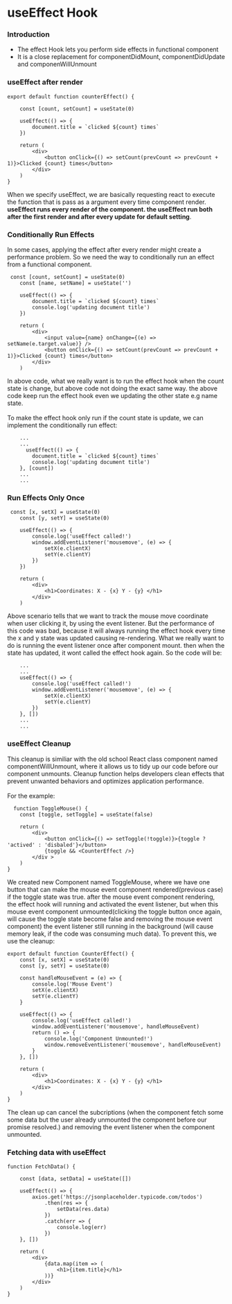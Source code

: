 # useEffect Hook
### Introduction
- The effect Hook lets you perform side effects in functional component
- It is a close replacement for componentDidMount, componentDidUpdate and componenWillUnmount 

### useEffect after render
```
export default function counterEffect() {

    const [count, setCount] = useState(0)

    useEffect(() => {
        document.title = `clicked ${count} times`
    })

    return (
        <div>
            <button onClick={() => setCount(prevCount => prevCount + 1)}>Clicked {count} times</button>
        </div>
    )
}
```
When we specify useEffect, we are basically requesting react to execute the function that is pass as a argument every time component render. <strong>useEffect runs every render of the component. the useEffect run both after the first render and after every update for default setting</strong>.

### Conditionally Run Effects
In some cases, applying the effect after every render might create a performance problem. So we need the way to conditionally run an effect from a functional component.
```
 const [count, setCount] = useState(0)
    const [name, setName] = useState('')

    useEffect(() => {
        document.title = `clicked ${count} times`
        console.log('updating document title')
    })

    return (
        <div>
            <input value={name} onChange={(e) => setName(e.target.value)} />
            <button onClick={() => setCount(prevCount => prevCount + 1)}>Clicked {count} times</button>
        </div>
    )
```
In above code, what we really want is to run the effect hook when the count state is change, but above code not doing the exact same way. the above code keep run the effect hook even we updating the other state e.g name state.<br/><br/>
To make the effect hook only run if the count state is update, we can implement the conditionally run effect:
```
    ...
    ...
      useEffect(() => {
        document.title = `clicked ${count} times`
        console.log('updating document title')
    }, [count])
    ...
    ...
```
### Run Effects Only Once
```
 const [x, setX] = useState(0)
    const [y, setY] = useState(0)

    useEffect(() => {
        console.log('useEffect called!')
        window.addEventListener('mousemove', (e) => {
            setX(e.clientX)
            setY(e.clientY)
        })
    })

    return (
        <div>
            <h1>Coordinates: X - {x} Y - {y} </h1>
        </div>
    )
```
Above scenario tells that we want to track the mouse move coordinate when user clicking it, by using the event listener. But the performance of this code was bad, because it will always running the effect hook every time the x and y state was updated causing re-rendering. What we really want to do is running the event listener once after component mount. then when the state has updated, it wont called the effect hook again. So the code will be:
```
    ...
    ...
    useEffect(() => {
        console.log('useEffect called!')
        window.addEventListener('mousemove', (e) => {
            setX(e.clientX)
            setY(e.clientY)
        })
    }, [])
    ...
    ...
```
### useEffect Cleanup
This cleanup is similiar with the old school React class component named componentWillUnmount, where it allows us to tidy up our code before our component unmounts. Cleanup function helps developers clean effects that prevent unwanted behaviors and optimizes application performance.<br/><br/>
For the example:
```
  function ToggleMouse() {
    const [toggle, setToggle] = useState(false)

    return (
        <div>
            <button onClick={() => setToggle(!toggle)}>{toggle ? 'actived' : 'disbaled'}</button>
            {toggle && <CounterEffect />}
        </div >
    )
}
```
We created new Component named ToggleMouse, where we have one button that can make the mouse event component rendered(previous case) if the toggle state was true. after the mouse event component rendering, the effect hook will running and activated the event listener, but when this mouse event component unmounted(clicking the toggle button once again, will cause the toggle state become false and removing the mouse event component) the event listener still running in the background (will cause memory leak, if the code was consuming much data). To prevent this, we use the cleanup:
```
export default function CounterEffect() {
    const [x, setX] = useState(0)
    const [y, setY] = useState(0)

    const handleMouseEvent = (e) => {
        console.log('Mouse Event')
        setX(e.clientX)
        setY(e.clientY)
    }

    useEffect(() => {
        console.log('useEffect called!')
        window.addEventListener('mousemove', handleMouseEvent)
        return () => {
            console.log('Component Unmounted!')
            window.removeEventListener('mousemove', handleMouseEvent)
        }
    }, [])

    return (
        <div>
            <h1>Coordinates: X - {x} Y - {y} </h1>
        </div>
    )
}
```
The clean up can cancel the subcriptions (when the component fetch some some data but the user already unmounted the component before our promise resolved.) and removing the event listener when the component unmounted.

### Fetching data with useEffect
```
function FetchData() {

    const [data, setData] = useState([])

    useEffect(() => {
        axios.get('https://jsonplaceholder.typicode.com/todos')
            .then(res => {
                setData(res.data)
            })
            .catch(err => {
                console.log(err)
            })
    }, [])

    return (
        <div>
            {data.map(item => (
                <h1>{item.title}</h1>
            ))}
        </div>
    )
}
```
